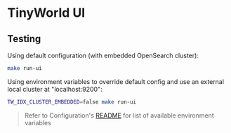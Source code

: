 # TinyWorld UI

## Testing

Using default configuration (with embedded OpenSearch cluster):

```sh
make run-ui
```

Using environment variables to override default config and use an external local cluster at "localhost:9200":

```sh
TW_IDX_CLUSTER_EMBEDDED=false make run-ui
```

> Refer to Configuration's [README](../cfg/README.md) for list of available environment variables
